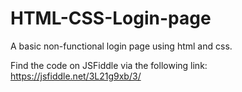 # HTML-CSS-Login-page
A basic non-functional login page using html and css.

Find the code on JSFiddle via the following link:
https://jsfiddle.net/3L21g9xb/3/
